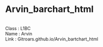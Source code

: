 # Arvin_barchart_html
<br>Class : L1BC
<br>Name : Arvin
<br>Link : Gitroars.github.io/Arvin_bartchart_html
